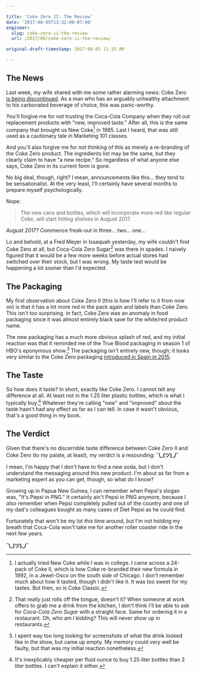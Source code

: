 ```yaml
---

title: 'Coke Zero II: The Review'
date: '2017-08-05T13:32:00-07:00'
engineer:
  slug: coke-zero-ii-the-review
  url: /2017/08/coke-zero-ii-the-review/

original-draft-timestamp: 2017-08-05 11:15 AM

---
```


## The News
Last week, my wife shared with me some rather alarming news: Coke Zero [is being discontinued][post article]. As a man who has an arguably unhealthy attachment to his carbonated beverage of choice, this was panic-worthy.

You'll forgive me for not trusting the Coca-Cola Company when they roll out replacement products with  "new, improved taste." After all, this is the same company that brought us New Coke[^1] in 1985. Last I heard, that was still used as a cautionary tale in Marketing 101 classes.

And you'll also forgive me for not thinking of this as merely a re-branding of the Coke Zero product. The ingredients list may be the same, but they clearly claim to have "a new recipe." So regardless of what anyone else says, Coke Zero in its current form is gone.

No big deal, though, right? I mean, announcements like this... they tend to be sensationalist. At the very least, I'll certainly have several months to prepare myself psychologically.

Nope:

>The new cans and bottles, which will incorporate more red like regular Coke, will start hitting shelves in August 2017.

*August 2017?* Commence freak-out in three... two... one...

Lo and behold, at a Fred Meyer in Issaquah yesterday, my wife couldn't find Coke Zero at all, but Coca-Cola Zero Sugar[^2] was there in spades. I naively figured that it would be a few more weeks before actual stores had switched over their stock, but I was wrong. My taste test would be happening a lot sooner than I'd expected.

## The Packaging
My first observation about Coke Zero II (this is how I'll refer to it from now on) is that it has a lot more red in the pack again and labels than Coke Zero. This isn't too surprising. In fact, Coke Zero was an anomaly in food packaging since it was almost entirely black save for the white/red product name.

The new packaging has a much more obvious splash of red, and my initial reaction was that it reminded me of the True Blood packaging in season 1 of HBO's eponymous show.[^3] The packaging isn't entirely new, though; it looks very similar to the Coke Zero packaging [introduced in Spain in 2015][brand new].

## The Taste
So how does it taste? In short, exactly like Coke Zero. I cannot tell any difference at all. At least not in the 1.25 liter plastic bottles, which is what I typically buy.[^4] Whatever they're calling "new" and "improved" about the taste hasn't had any effect as far as I can tell. In case it wasn't obvious, that's a good thing in my book.

## The Verdict
Given that there's no discernible taste difference between Coke Zero II and Coke Zero (to my palate, at least), my verdict is a resounding:  **¯\\\_(ツ)_/¯**

I mean, I'm happy that I don't have to find a new soda, but I don't understand the messaging around this new product. I'm about as far from a marketing expert as you can get, though, so what do I know?

Growing up in Papua New Guinea, I can remember when Pepsi's slogan was, "It's Pepsi in PNG." It certainly ain't Pepsi in PNG anymore, because I *also* remember when Pepsi completely pulled out of the country and one of my dad's colleagues bought as many cases of Diet Pepsi as he could find.

Fortunately that won't be my lot *this* time around, but I'm not holding my breath that Coca-Cola won't take me for another roller coaster ride in the next few years.

**¯\\\_(ツ)_/¯**

[post article]: https://www.washingtonpost.com/business/coke-zero-gets-makeover-as-coke-zero-sugar/2017/07/26/69c65010-7214-11e7-8c17-533c52b2f014_story.html?utm_term=.f6a83466de55

[brand new]: http://www.underconsideration.com/brandnew/archives/new_packaging_for_coca-cola_in_spain.php

[^1]: I actually tried New Coke while I was in college. I came across a 24-pack of Coke II, which is how Coke re-branded their new formula in 1992, in a Jewel-Osco on the south side of Chicago. I don't remember much about how it tasted, though I didn't like it. It was too sweet for my tastes. But then, so is Coke Classic.

[^2]: That really just rolls off the tongue, doesn't it? When someone at work offers to grab me a drink from the kitchen, I don't think I'll be able to ask for *Coca-Cola Zero Sugar* with a straight face. Same for ordering it in a restaurant. Oh, who am I kidding? This will never show up in restaurants.

[^3]: I spent way too long looking for screenshots of what the drink looked like in the show, but came up empty. My memory could very well be faulty, but that was my initial reaction nonetheless.

[^4]: It's inexplicably cheaper per fluid ounce to buy 1.25 liter bottles than 2 liter bottles. I can't explain it either.
